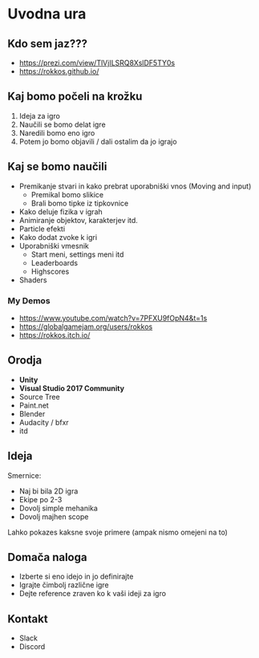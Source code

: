# Uvodna ura

## Kdo sem jaz???

- https://prezi.com/view/TlVjILSRQ8XslDF5TY0s
- https://rokkos.github.io/

## Kaj bomo počeli na krožku

1. Ideja za igro
2. Naučili se bomo delat igre
3. Naredili bomo eno igro
4. Potem jo bomo objavili / dali ostalim da jo igrajo

## Kaj se bomo naučili

- Premikanje stvari in kako prebrat uporabniški vnos (Moving and input)
    - Premikal bomo slikice
    - Brali bomo tipke iz tipkovnice
- Kako deluje fizika v igrah
- Animiranje objektov, karakterjev itd.
- Particle efekti
- Kako dodat zvoke k igri
- Uporabniški vmesnik
    - Start meni, settings meni itd
    - Leaderboards
    - Highscores
- Shaders
### My Demos

- https://www.youtube.com/watch?v=7PFXU9fOpN4&t=1s
- https://globalgamejam.org/users/rokkos
- https://rokkos.itch.io/

## Orodja

- **Unity**
- **Visual Studio 2017 Community**
- Source Tree
- Paint.net
- Blender
- Audacity / bfxr 
- itd

## Ideja

Smernice:
- Naj bi bila 2D igra
- Ekipe po 2-3
- Dovolj simple mehanika
- Dovolj majhen scope

Lahko pokazes kaksne svoje primere (ampak nismo omejeni na to)

## Domača naloga

- Izberte si eno idejo in jo definirajte
- Igrajte čimbolj različne igre
- Dejte reference zraven ko k vaši ideji za igro

## Kontakt
 - Slack
 - Discord
